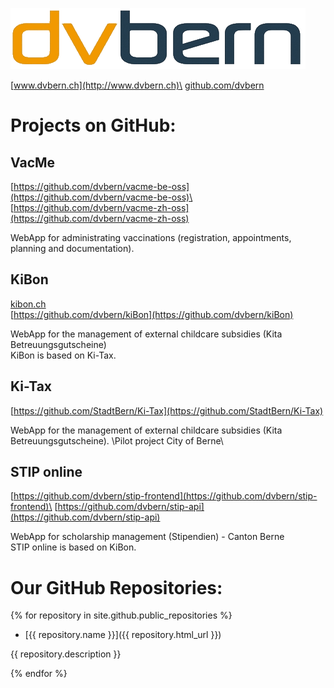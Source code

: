 ![](dvbern.png?raw=true)

[www.dvbern.ch](http://www.dvbern.ch)\
[github.com/dvbern](http://github.com/dvbern)


# Projects on GitHub:
## VacMe
[https://github.com/dvbern/vacme-be-oss](https://github.com/dvbern/vacme-be-oss)\
[https://github.com/dvbern/vacme-zh-oss](https://github.com/dvbern/vacme-zh-oss)

WebApp for administrating vaccinations (registration, appointments, planning and documentation).
    
## KiBon
[kibon.ch](https://kibon.ch)\
[https://github.com/dvbern/kiBon](https://github.com/dvbern/kiBon)

WebApp for the management of external childcare subsidies (Kita Betreuungsgutscheine)\
KiBon is based on Ki-Tax.
   
## Ki-Tax
[https://github.com/StadtBern/Ki-Tax](https://github.com/StadtBern/Ki-Tax)

WebApp for the management of external childcare subsidies (Kita Betreuungsgutscheine).
\Pilot project City of Berne\
   
## STIP online
   
[https://github.com/dvbern/stip-frontend](https://github.com/dvbern/stip-frontend)\
[https://github.com/dvbern/stip-api](https://github.com/dvbern/stip-api)
   
WebApp for scholarship management (Stipendien) - Canton Berne\
STIP online is based on KiBon.


# Our GitHub Repositories:

{% for repository in site.github.public_repositories %}

  * [{{ repository.name }}]({{ repository.html_url }})
  
   {{ repository.description }}

{% endfor %}
